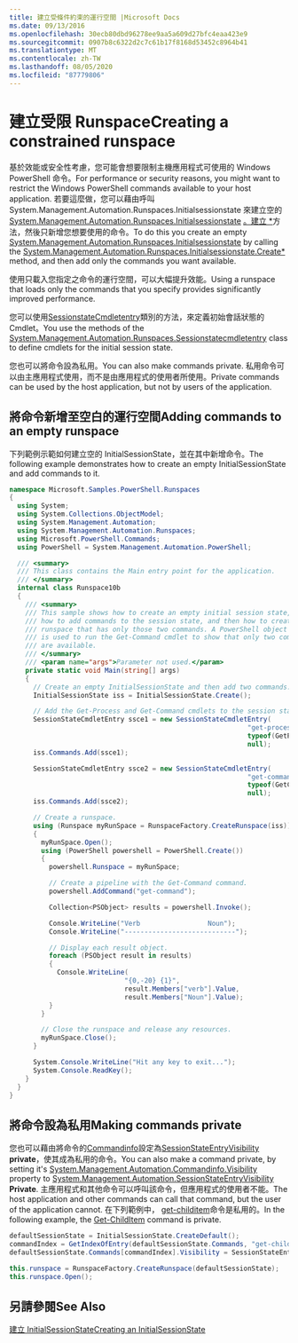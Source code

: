 ```yaml
---
title: 建立受條件約束的運行空間 |Microsoft Docs
ms.date: 09/13/2016
ms.openlocfilehash: 30ecb80dbd96278ee9aa5a609d27bfc4eaa423e9
ms.sourcegitcommit: 0907b8c6322d2c7c61b17f8168d53452c8964b41
ms.translationtype: MT
ms.contentlocale: zh-TW
ms.lasthandoff: 08/05/2020
ms.locfileid: "87779806"
---
```

# <a name="creating-a-constrained-runspace"></a><span data-ttu-id="289b6-102">建立受限 Runspace</span><span class="sxs-lookup"><span data-stu-id="289b6-102">Creating a constrained runspace</span></span>

<span data-ttu-id="289b6-103">基於效能或安全性考慮，您可能會想要限制主機應用程式可使用的 Windows PowerShell 命令。</span><span class="sxs-lookup"><span data-stu-id="289b6-103">For performance or security reasons, you might want to restrict the Windows PowerShell commands available to your host application.</span></span> <span data-ttu-id="289b6-104">若要這麼做，您可以藉由呼叫System.Management.Automation.Runspaces.Initialsessionstate 來建立空的[System.Management.Automation.Runspaces.Initialsessionstate](/dotnet/api/System.Management.Automation.Runspaces.InitialSessionState) [。建立 \*](/dotnet/api/System.Management.Automation.Runspaces.InitialSessionState.Create)方法，然後只新增您想要使用的命令。</span><span class="sxs-lookup"><span data-stu-id="289b6-104">To do this you create an empty [System.Management.Automation.Runspaces.Initialsessionstate](/dotnet/api/System.Management.Automation.Runspaces.InitialSessionState) by calling the [System.Management.Automation.Runspaces.Initialsessionstate.Create\*](/dotnet/api/System.Management.Automation.Runspaces.InitialSessionState.Create) method, and then add only the commands you want available.</span></span>

 <span data-ttu-id="289b6-105">使用只載入您指定之命令的運行空間，可以大幅提升效能。</span><span class="sxs-lookup"><span data-stu-id="289b6-105">Using a runspace that loads only the commands that you specify provides significantly improved performance.</span></span>

 <span data-ttu-id="289b6-106">您可以使用[SessionstateCmdletentry](/dotnet/api/System.Management.Automation.Runspaces.SessionStateCmdletEntry)類別的方法，來定義初始會話狀態的 Cmdlet。</span><span class="sxs-lookup"><span data-stu-id="289b6-106">You use the methods of the [System.Management.Automation.Runspaces.Sessionstatecmdletentry](/dotnet/api/System.Management.Automation.Runspaces.SessionStateCmdletEntry) class to define cmdlets for the initial session state.</span></span>

 <span data-ttu-id="289b6-107">您也可以將命令設為私用。</span><span class="sxs-lookup"><span data-stu-id="289b6-107">You can also make commands private.</span></span> <span data-ttu-id="289b6-108">私用命令可以由主應用程式使用，而不是由應用程式的使用者所使用。</span><span class="sxs-lookup"><span data-stu-id="289b6-108">Private commands can be used by the host application, but not by users of the application.</span></span>

## <a name="adding-commands-to-an-empty-runspace"></a><span data-ttu-id="289b6-109">將命令新增至空白的運行空間</span><span class="sxs-lookup"><span data-stu-id="289b6-109">Adding commands to an empty runspace</span></span>

 <span data-ttu-id="289b6-110">下列範例示範如何建立空的 InitialSessionState，並在其中新增命令。</span><span class="sxs-lookup"><span data-stu-id="289b6-110">The following example demonstrates how to create an empty InitialSessionState and add commands to it.</span></span>

```csharp
namespace Microsoft.Samples.PowerShell.Runspaces
{
  using System;
  using System.Collections.ObjectModel;
  using System.Management.Automation;
  using System.Management.Automation.Runspaces;
  using Microsoft.PowerShell.Commands;
  using PowerShell = System.Management.Automation.PowerShell;

  /// <summary>
  /// This class contains the Main entry point for the application.
  /// </summary>
  internal class Runspace10b
  {
    /// <summary>
    /// This sample shows how to create an empty initial session state,
    /// how to add commands to the session state, and then how to create a
    /// runspace that has only those two commands. A PowerShell object
    /// is used to run the Get-Command cmdlet to show that only two commands
    /// are available.
    /// </summary>
    /// <param name="args">Parameter not used.</param>
    private static void Main(string[] args)
    {
      // Create an empty InitialSessionState and then add two commands.
      InitialSessionState iss = InitialSessionState.Create();

      // Add the Get-Process and Get-Command cmdlets to the session state.
      SessionStateCmdletEntry ssce1 = new SessionStateCmdletEntry(
                                                            "get-process",
                                                            typeof(GetProcessCommand),
                                                            null);
      iss.Commands.Add(ssce1);

      SessionStateCmdletEntry ssce2 = new SessionStateCmdletEntry(
                                                            "get-command",
                                                            typeof(GetCommandCommand),
                                                            null);
      iss.Commands.Add(ssce2);

      // Create a runspace.
      using (Runspace myRunSpace = RunspaceFactory.CreateRunspace(iss))
      {
        myRunSpace.Open();
        using (PowerShell powershell = PowerShell.Create())
        {
          powershell.Runspace = myRunSpace;

          // Create a pipeline with the Get-Command command.
          powershell.AddCommand("get-command");

          Collection<PSObject> results = powershell.Invoke();

          Console.WriteLine("Verb                 Noun");
          Console.WriteLine("----------------------------");

          // Display each result object.
          foreach (PSObject result in results)
          {
            Console.WriteLine(
                             "{0,-20} {1}",
                             result.Members["verb"].Value,
                             result.Members["Noun"].Value);
          }
        }

        // Close the runspace and release any resources.
        myRunSpace.Close();
      }

      System.Console.WriteLine("Hit any key to exit...");
      System.Console.ReadKey();
    }
  }
}
```

## <a name="making-commands-private"></a><span data-ttu-id="289b6-111">將命令設為私用</span><span class="sxs-lookup"><span data-stu-id="289b6-111">Making commands private</span></span>

 <span data-ttu-id="289b6-112">您也可以藉由將命令的[Commandinfo](/dotnet/api/System.Management.Automation.CommandInfo.Visibility)設定為[SessionStateEntryVisibility](/dotnet/api/System.Management.Automation.SessionStateEntryVisibility) **private**，使其成為私用的命令。</span><span class="sxs-lookup"><span data-stu-id="289b6-112">You can also make a command private, by setting it's [System.Management.Automation.Commandinfo.Visibility](/dotnet/api/System.Management.Automation.CommandInfo.Visibility) property to [System.Management.Automation.SessionStateEntryVisibility](/dotnet/api/System.Management.Automation.SessionStateEntryVisibility) **Private**.</span></span> <span data-ttu-id="289b6-113">主應用程式和其他命令可以呼叫該命令，但應用程式的使用者不能。</span><span class="sxs-lookup"><span data-stu-id="289b6-113">The host application and other commands can call that command, but the user of the application cannot.</span></span> <span data-ttu-id="289b6-114">在下列範例中， [get-childitem](/powershell/module/Microsoft.PowerShell.Management/Get-ChildItem)命令是私用的。</span><span class="sxs-lookup"><span data-stu-id="289b6-114">In the following example, the [Get-ChildItem](/powershell/module/Microsoft.PowerShell.Management/Get-ChildItem) command is private.</span></span>

```csharp
defaultSessionState = InitialSessionState.CreateDefault();
commandIndex = GetIndexOfEntry(defaultSessionState.Commands, "get-childitem");
defaultSessionState.Commands[commandIndex].Visibility = SessionStateEntryVisibility.Private;

this.runspace = RunspaceFactory.CreateRunspace(defaultSessionState);
this.runspace.Open();
```

## <a name="see-also"></a><span data-ttu-id="289b6-115">另請參閱</span><span class="sxs-lookup"><span data-stu-id="289b6-115">See Also</span></span>

 [<span data-ttu-id="289b6-116">建立 InitialSessionState</span><span class="sxs-lookup"><span data-stu-id="289b6-116">Creating an InitialSessionState</span></span>](./creating-an-initialsessionstate.md)
